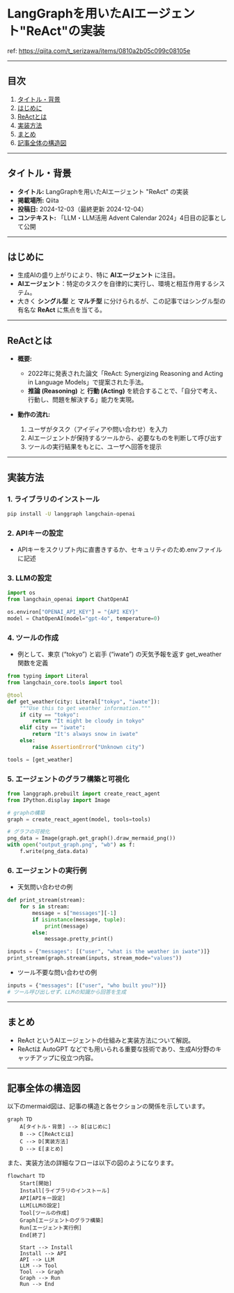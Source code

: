 # LangGraphを用いたAIエージェント"ReAct"の実装

ref: <https://qiita.com/t_serizawa/items/0810a2b05c099c08105e>

---

## 目次

1. [タイトル・背景](#タイトル背景)
2. [はじめに](#はじめに)
3. [ReActとは](#reactとは)
4. [実装方法](#実装方法)
5. [まとめ](#まとめ)
6. [記事全体の構造図](#記事全体の構造図)

---

## タイトル・背景

- **タイトル:** LangGraphを用いたAIエージェント "ReAct" の実装
- **掲載場所:** Qiita
- **投稿日:** 2024-12-03（最終更新 2024-12-04）
- **コンテキスト:** 「LLM・LLM活用 Advent Calendar 2024」4日目の記事として公開

---

## はじめに

- 生成AIの盛り上がりにより、特に **AIエージェント** に注目。
- **AIエージェント**：特定のタスクを自律的に実行し、環境と相互作用するシステム。
- 大きく **シングル型** と **マルチ型** に分けられるが、この記事ではシングル型の有名な **ReAct** に焦点を当てる。

---

## ReActとは

- **概要:**
  - 2022年に発表された論文「ReAct: Synergizing Reasoning and Acting in Language Models」で提案された手法。
  - **推論 (Reasoning)** と **行動 (Acting)** を統合することで、「自分で考え、行動し、問題を解決する」能力を実現。
  
- **動作の流れ:**
  1. ユーザがタスク（アイディアや問い合わせ）を入力
  2. AIエージェントが保持するツールから、必要なものを判断して呼び出す
  3. ツールの実行結果をもとに、ユーザへ回答を提示

---

## 実装方法

### 1. ライブラリのインストール

```bash
pip install -U langgraph langchain-openai
```

### 2. APIキーの設定

- APIキーをスクリプト内に直書きするか、セキュリティのため.envファイルに記述

### 3. LLMの設定

```python
import os
from langchain_openai import ChatOpenAI

os.environ["OPENAI_API_KEY"] = "{API KEY}"
model = ChatOpenAI(model="gpt-4o", temperature=0)
```

### 4. ツールの作成

- 例として、東京 (“tokyo”) と岩手 (“iwate”) の天気予報を返す get_weather 関数を定義

```python
from typing import Literal
from langchain_core.tools import tool

@tool
def get_weather(city: Literal["tokyo", "iwate"]):
    """Use this to get weather information."""
    if city == "tokyo":
        return "It might be cloudy in tokyo"
    elif city == "iwate":
        return "It's always snow in iwate"
    else:
        raise AssertionError("Unknown city")

tools = [get_weather]
```

### 5. エージェントのグラフ構築と可視化

```python
from langgraph.prebuilt import create_react_agent
from IPython.display import Image

# graphの構築
graph = create_react_agent(model, tools=tools)

# グラフの可視化
png_data = Image(graph.get_graph().draw_mermaid_png())
with open("output_graph.png", "wb") as f:
    f.write(png_data.data)
```

### 6. エージェントの実行例

- 天気問い合わせの例

```python
def print_stream(stream):
    for s in stream:
        message = s["messages"][-1]
        if isinstance(message, tuple):
            print(message)
        else:
            message.pretty_print()

inputs = {"messages": [("user", "what is the weather in iwate")]}
print_stream(graph.stream(inputs, stream_mode="values"))
```

- ツール不要な問い合わせの例

```python
inputs = {"messages": [("user", "who built you?")]}
# ツール呼び出しせず、LLMの知識から回答を生成
```

---

## まとめ

- ReAct というAIエージェントの仕組みと実装方法について解説。
- ReActは AutoGPT などでも用いられる重要な技術であり、生成AI分野のキャッチアップに役立つ内容。

---

## 記事全体の構造図

以下のmermaid図は、記事の構造と各セクションの関係を示しています。

```mermaid
graph TD
    A[タイトル・背景] --> B[はじめに]
    B --> C[ReActとは]
    C --> D[実装方法]
    D --> E[まとめ]
```

また、実装方法の詳細なフローは以下の図のようになります。

```mermaid
flowchart TD
    Start[開始]
    Install[ライブラリのインストール]
    API[APIキー設定]
    LLM[LLMの設定]
    Tool[ツールの作成]
    Graph[エージェントのグラフ構築]
    Run[エージェント実行例]
    End[終了]
    
    Start --> Install
    Install --> API
    API --> LLM
    LLM --> Tool
    Tool --> Graph
    Graph --> Run
    Run --> End
```
